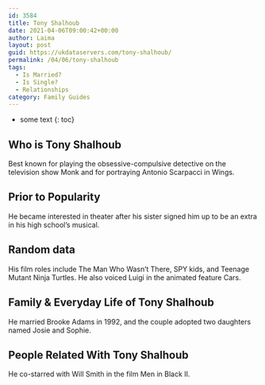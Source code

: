```yaml
---
id: 3584
title: Tony Shalhoub
date: 2021-04-06T09:00:42+00:00
author: Laima
layout: post
guid: https://ukdataservers.com/tony-shalhoub/
permalink: /04/06/tony-shalhoub
tags:
  - Is Married?
  - Is Single?
  - Relationships
category: Family Guides
---
```


* some text
{: toc}


## Who is Tony Shalhoub
                  
                  
                  
Best known for playing the obsessive-compulsive detective on the television show Monk and for portraying Antonio Scarpacci in Wings.  
                  
              
            
              
            
                
                
                
## Prior to Popularity
                  
                  
                  
He became interested in theater after his sister signed him up to be an extra in his high school&#8217;s musical. 
                  
              
            
              
            
                
                
                
## Random data
                  
                  
                  
His film roles include The Man Who Wasn&#8217;t There, SPY kids, and Teenage Mutant Ninja Turtles. He also voiced Luigi in the animated feature Cars. 
                  
              
            
              
            
                
                
                
## Family & Everyday Life of Tony Shalhoub
                  
                  
                  
He married Brooke Adams in 1992, and the couple adopted two daughters named Josie and Sophie. 
                  
              
            
              
            
                
                
                
## People Related With Tony Shalhoub
                  
                  
                  
He co-starred with Will Smith in the film Men in Black II. 
                  
              
            
              
            
                
              
            
              
              
            
            
              
            
          
          
          